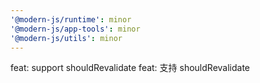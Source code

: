 ```yaml
---
'@modern-js/runtime': minor
'@modern-js/app-tools': minor
'@modern-js/utils': minor
---
```


feat: support shouldRevalidate
feat: 支持 shouldRevalidate
